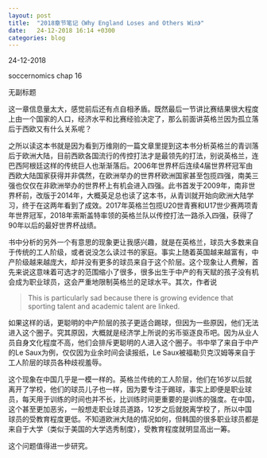 ```yaml
---
layout: post
title:  "2018章节笔记《Why England Loses and Others Win》"
date:   24-12-2018 16:14 +0300
categories: blog
---
```


24-12-2018

soccernomics chap 16

无副标题

这一章信息量太大，感觉前后还有点自相矛盾。既然最后一节讲比赛结果很大程度上由一个国家的人口，经济水平和比赛经验决定了，那么前面讲英格兰因为孤立落后于西欧又有什么关系呢？

之所以读这本书就是因为看到万维刚的一篇文章里提到这本书分析英格兰的青训落后于欧洲大陆，目前西欧各国流行的传控打法才是最领先的打法，别说英格兰，连巴西阿根廷这样的传统巨人也渐渐落后。2006年世界杯后连续4届世界杯冠军由西欧大陆国家获得并非偶然，在欧洲举办的世界杯欧洲国家甚至包揽四强，南美三强也仅仅在非欧洲举办的世界杯上有机会进入四强。此书首发于2009年，南非世界杯前，改版于2014年，大概英足总也读了这本书，从青训就开始向欧洲大陆学习，终于在这两年看到了成效。2017年英格兰包揽U20世青赛和U17世少赛两项青年世界冠军，2018年索斯盖特率领的英格兰队以传控打法一路杀入四强，获得了90年以后的最好世界杯战绩。

书中分析的另外一个有意思的现象更让我感兴趣，就是在英格兰，球员大多数来自于传统的工人阶级，或者说没怎么读过书的家庭。事实上随着英国越来越富有，中产阶级越来越庞大，却并没有更多的球员来自于这个阶层。这个现象让人费解，首先来说这意味着可选才的范围缩小了很多，很多出生于中产的有天赋的孩子没有机会成为职业球员，这会严重地限制英格兰的足球水平。其次，作者说

> This is particularly sad because there is growing evidence that sporting talent and academic talent are linked.

如果这样的话，更聪明的中产阶层的孩子更适合踢球，但因为一些原因，他们无法进入这个圈子。究其原因，大概就是经济学上所说的劣币驱逐良币吧。因为从业人员自身文化程度不高，他们会排斥更聪明的人进入这个圈子。书中举了来自于中产的Le Saux为例，仅仅因为业余时间会读报纸，Le Saux被福勒贝克汉姆等来自于工人阶层的球员各种歧视羞辱。

这个现象在中国几乎是一模一样的。英格兰传统的工人阶层，他们在16岁以后就离开了学校，他们的球员儿子也一样，因为要专注于踢球，事实上即便是职业球员，每天用于训练的时间也并不长，比训练时间更重要的是训练的强度。在中国，这个甚至更加恶劣，一般想走职业球员道路，12岁之后就脱离学校了，所以中国球员的受教育程度更低。不知道欧洲大陆的情况如何，但韩国的很多职业球员都是来自于大学（类似于美国的大学选秀制度），受教育程度就明显高出一筹。

这个问题值得进一步研究。


<!--end-->
